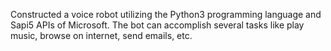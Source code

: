 Constructed a voice robot utilizing the Python3 programming language and Sapi5 APIs of Microsoft. The bot can accomplish several tasks like play music, browse on internet, send emails, etc.
